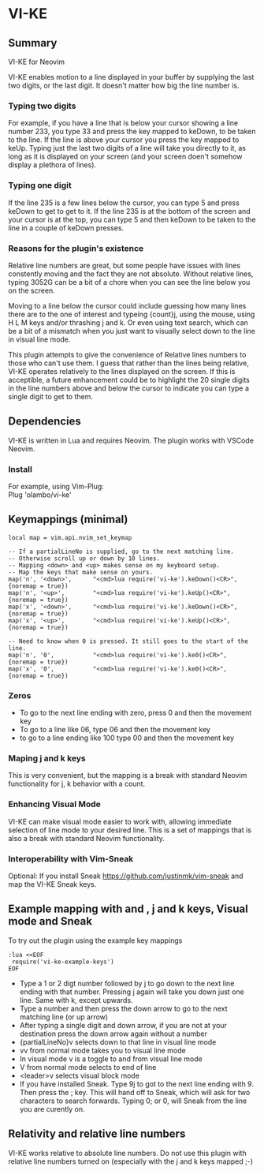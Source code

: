  # VI-KE

## Summary
VI-KE for Neovim

VI-KE enables motion to a line displayed in your buffer by supplying the last two digits, or the last digit. It doesn't matter how big the line number is.

### Typing two digits 
For example, if you have a line that is below your cursor showing a line number 233, you type 33 and press the key mapped to keDown, to be taken to the line. If the line is above your cursor you press the key mapped to keUp. Typing just the last two digits of a line will take you directly to it, as long as it is displayed on your screen (and your screen doen't somehow display a plethora of lines).

### Typing one digit
If the line 235 is a few lines below the cursor, you can type 5 and press keDown to get to get to it. If the line 235 is at the bottom of the screen and your cursor is at the top, you can type 5 and then keDown to be taken to the line in a couple of keDown presses. 

### Reasons for the plugin's existence

Relative line numbers are great, but some people have issues with lines constently moving and the fact they are not absolute. Without relative lines, typing 3052G can be a bit of a chore when you can see the line below you on the screen. 

Moving to a line below the cursor could include guessing how many lines there are to the one of interest and typeing {count}j, using the mouse, using H L M keys and/or thrashing j and k. Or even using text search, which can be a bit of a mismatch when you just want to visually select down to the line in visual line mode.

This plugin attempts to give the convenience of Relative lines numbers to those who can't use them. I guess that rather than the lines being relative, VI-KE operates relatively to the lines displayed on the screen. If this is acceptible, a future enhancement could be to highlight the 20 single digits in the line numbers above and below the cursor to indicate you can type a single digit to get to them.

## Dependencies

VI-KE is written in Lua and requires Neovim. The plugin works with VSCode Neovim.

### Install

For example, using Vim-Plug: <br/> 
Plug 'olambo/vi-ke'

## Keymappings (minimal)
```
local map = vim.api.nvim_set_keymap

-- If a partialLineNo is supplied, go to the next matching line. 
-- Otherwise scroll up or down by 10 lines.
-- Mapping <down> and <up> makes sense on my keyboard setup. 
-- Map the keys that make sense on yours.
map('n', '<down>',      "<cmd>lua require('vi-ke').keDown()<CR>",       {noremap = true})
map('n', '<up>',        "<cmd>lua require('vi-ke').keUp()<CR>",         {noremap = true})
map('x', '<down>',      "<cmd>lua require('vi-ke').keDown()<CR>",       {noremap = true})
map('x', '<up>',        "<cmd>lua require('vi-ke').keUp()<CR>",         {noremap = true})

-- Need to know when 0 is pressed. It still goes to the start of the line.
map('n', '0',           "<cmd>lua require('vi-ke').ke0()<CR>",          {noremap = true})
map('x', '0',           "<cmd>lua require('vi-ke').ke0()<CR>",          {noremap = true})
```
### Zeros
 
 * To go to the next line ending with zero, press 0 and then the movement key
 * To go to a line like 06, type 06 and then the movement key
 * to go to a line ending like 100 type 00 and then the movement key

### Maping j and k keys

This is very convenient, but the mapping is a break with standard Neovim functionality for j, k behavior with a count. 

### Enhancing Visual Mode

VI-KE can make visual mode easier to work with, allowing immediate selection of line mode to your desired line. This is a set of mappings that is also a break with standard Neovim functionality.

### Interoperability with Vim-Sneak

Optional: If you install Sneak https://github.com/justinmk/vim-sneak and map the VI-KE Sneak keys.

## Example mapping with <down> and <up>, j and k keys, Visual mode and Sneak 
To try out the plugin using the example key mappings

 ```
:lua <<EOF
  require('vi-ke-example-keys')
EOF
```
*  Type a 1 or 2 digt number followed by j to go down to the next line ending with that number. Pressing j again will take you down just one line. Same with k, except upwards.
*  Type a number and then press the down arrow to go to the next matching line (or up arrow)
*  After typing a single digit and down arrow, if you are not at your destination press the down arrow again without a number
*  {partialLineNo}v selects down to that line in visual line mode
*  vv from normal mode takes you to visual line mode 
*  In visual mode v is a toggle to and from visual line mode
* V from normal mode selects to end of line
*  \<leader\>v selects visual block mode
*  If you have installed Sneak. Type 9j to got to the next line ending with 9. Then press the ; key. This will hand off to Sneak, which will ask for two characters to search forwards. Typing 0; or 0, will Sneak from the line you are curently on.

## Relativity and relative line numbers

VI-KE works relative to absolute line numbers. Do not use this plugin with relative line numbers turned on (especially with the j and k keys mapped ;-)

